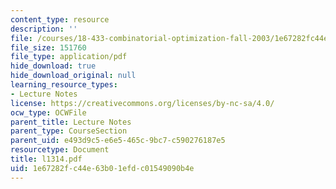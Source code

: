 ```yaml
---
content_type: resource
description: ''
file: /courses/18-433-combinatorial-optimization-fall-2003/1e67282fc44e63b01efdc01549090b4e_l1314.pdf
file_size: 151760
file_type: application/pdf
hide_download: true
hide_download_original: null
learning_resource_types:
- Lecture Notes
license: https://creativecommons.org/licenses/by-nc-sa/4.0/
ocw_type: OCWFile
parent_title: Lecture Notes
parent_type: CourseSection
parent_uid: e493d9c5-e6e5-465c-9bc7-c590276187e5
resourcetype: Document
title: l1314.pdf
uid: 1e67282f-c44e-63b0-1efd-c01549090b4e
---
```

